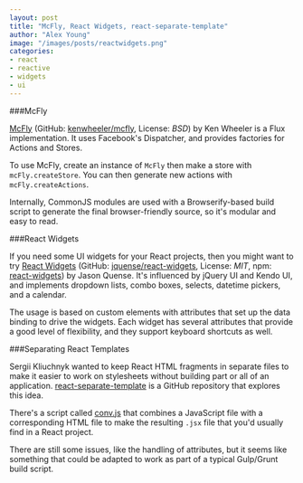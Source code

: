 ```yaml
---
layout: post
title: "McFly, React Widgets, react-separate-template"
author: "Alex Young"
image: "/images/posts/reactwidgets.png"
categories:
- react
- reactive
- widgets
- ui
---
```


###McFly

[McFly](http://kenwheeler.github.io/mcfly/) (GitHub: [kenwheeler/mcfly](https://github.com/kenwheeler/mcfly), License: _BSD_) by Ken Wheeler is a Flux implementation.  It uses Facebook's Dispatcher, and provides factories for Actions and Stores.

To use McFly, create an instance of `McFly` then make a store with `mcFly.createStore`.  You can then generate new actions with `mcFly.createActions`.

Internally, CommonJS modules are used with a Browserify-based build script to generate the final browser-friendly source, so it's modular and easy to read.

###React Widgets

If you need some UI widgets for your React projects, then you might want to try [React Widgets](http://jquense.github.io/react-widgets/docs/) (GitHub: [jquense/react-widgets](https://github.com/jquense/react-widgets), License: _MIT_, npm: [react-widgets](https://www.npmjs.org/package/react-widgets)) by Jason Quense.  It's influenced by jQuery UI and Kendo UI, and implements dropdown lists, combo boxes, selects, datetime pickers, and a calendar.

The usage is based on custom elements with attributes that set up the data binding to drive the widgets.  Each widget has several attributes that provide a good level of flexibility, and they support keyboard shortcuts as well.

###Separating React Templates

Sergii Kliuchnyk wanted to keep React HTML fragments in separate files to make it easier to work on stylesheets without building part or all of an application.  [react-separate-template](https://github.com/redexp/react-separate-template) is a GitHub repository that explores this idea.

There's a script called [conv.js](https://github.com/redexp/react-separate-template/blob/master/conv.js) that combines a JavaScript file with a corresponding HTML file to make the resulting `.jsx` file that you'd usually find in a React project.

There are still some issues, like the handling of attributes, but it seems like something that could be adapted to work as part of a typical Gulp/Grunt build script.
